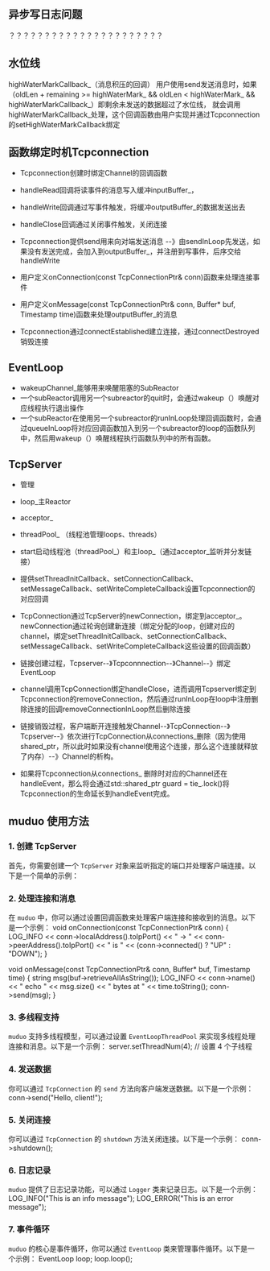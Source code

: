 ## 异步写日志问题
？？？？？？？？？？？？？？？？？？？？？？

## 水位线
highWaterMarkCallback_（消息积压的回调）
用户使用send发送消息时，如果（oldLen + remaining >= highWaterMark_ && oldLen < highWaterMark_ && highWaterMarkCallback_）即剩余未发送的数据超过了水位线，
就会调用highWaterMarkCallback_处理，这个回调函数由用户实现并通过Tcpconnection的setHighWaterMarkCallback绑定

## 函数绑定时机Tcpconnection
- Tcpconnection创建时绑定Channel的回调函数
- handleRead回调将读事件的消息写入缓冲inputBuffer_，
- handleWrite回调通过写事件触发，将缓冲outputBuffer_的数据发送出去
- handleClose回调通过关闭事件触发，关闭连接

- Tcpconnection提供send用来向对端发送消息 --》由sendInLoop先发送，如果没有发送完成，会加入到outputBuffer_，并注册到写事件，后序交给handleWrite
- 用户定义onConnection(const TcpConnectionPtr& conn)函数来处理连接事件
- 用户定义onMessage(const TcpConnectionPtr& conn, Buffer* buf, Timestamp time)函数来处理outputBuffer_的消息

- Tcpconnection通过connectEstablished建立连接，通过connectDestroyed销毁连接

## EventLoop
- wakeupChannel_能够用来唤醒阻塞的SubReactor
- 一个subReactor调用另一个subreactor的quit时，会通过wakeup（）唤醒对应线程执行退出操作
- 一个subReactor在使用另一个subreactor的runInLoop处理回调函数时，会通过queueInLoop将对应回调函数加入到另一个subreactor的loop的函数队列中，然后用wakeup（）唤醒线程执行函数队列中的所有函数。

## TcpServer
- 管理
- loop_主Reactor
- acceptor_
- threadPool_ （线程池管理loops、threads）
- start启动线程池（threadPool_）和主loop_（通过acceptor_监听并分发链接）
- 提供setThreadInitCallback、setConnectionCallback、setMessageCallback、setWriteCompleteCallback设置Tcpconnection的对应回调

- TcpConnection通过TcpServer的newConnection，绑定到acceptor_。newConnection通过轮询创建新连接（绑定分配的loop，创建对应的channel，绑定setThreadInitCallback、setConnectionCallback、setMessageCallback、setWriteCompleteCallback这些设置的回调函数）
- 链接创建过程，Tcpserver--》Tcpconnnection--》Channel--》绑定EventLoop

- channel调用TcpConnection绑定handleClose，进而调用Tcpserver绑定到Tcpconnection的removeConnection，然后通过runInLoop在loop中注册删除连接的回调removeConnectionInLoop然后删除连接
- 链接销毁过程，客户端断开连接触发Channel--》TcpConnection--》Tcpserver--》依次进行TcpConnection从connections_删除（因为使用shared_ptr，所以此时如果没有channel使用这个连接，那么这个连接就释放了内存）--》Channel的析构。
- 如果将Tcpconnection从connections_ 删除时对应的Channel还在handleEvent，那么将会通过std::shared_ptr<void> guard = tie_.lock()将Tcpconnection的生命延长到handleEvent完成。

## muduo 使用方法

### 1. 创建 TcpServer
首先，你需要创建一个 `TcpServer` 对象来监听指定的端口并处理客户端连接。以下是一个简单的示例：


### 2. 处理连接和消息
在 `muduo` 中，你可以通过设置回调函数来处理客户端连接和接收到的消息。以下是一个示例：
void onConnection(const TcpConnectionPtr& conn) {
    LOG_INFO << conn->localAddress().toIpPort() << " -> "
                << conn->peerAddress().toIpPort() << " is "
                << (conn->connected() ? "UP" : "DOWN");
}

void onMessage(const TcpConnectionPtr& conn, Buffer* buf, Timestamp time) {
    string msg(buf->retrieveAllAsString());
    LOG_INFO << conn->name() << " echo " << msg.size() << " bytes at " << time.toString();
    conn->send(msg);
}

### 3. 多线程支持
`muduo` 支持多线程模型，可以通过设置 `EventLoopThreadPool` 来实现多线程处理连接和消息。以下是一个示例：
server.setThreadNum(4); // 设置 4 个子线程

### 4. 发送数据
你可以通过 `TcpConnection` 的 `send` 方法向客户端发送数据。以下是一个示例：
conn->send("Hello, client!");

### 5. 关闭连接
你可以通过 `TcpConnection` 的 `shutdown` 方法关闭连接。以下是一个示例：
conn->shutdown();


### 6. 日志记录
`muduo` 提供了日志记录功能，可以通过 `Logger` 类来记录日志。以下是一个示例：
LOG_INFO("This is an info message");
LOG_ERROR("This is an error message");

### 7. 事件循环
`muduo` 的核心是事件循环，你可以通过 `EventLoop` 类来管理事件循环。以下是一个示例：
EventLoop loop;
loop.loop();